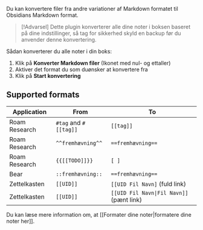 Du kan konvertere filer fra andre variationer af Markdown formatet til Obsidians Markdown format.

> [!Advarsel]
> Dette plugin konverterer alle dine noter i boksen baseret på dine indstillinger, så tag for sikkerhed skyld en backup før du anvender denne konvertering.

Sådan konverterer du alle noter i din boks:

1. Klik på **Konverter Markdown filer** (Ikonet med nul- og ettaller)
2. Aktiver det format du som duønsker at konvertere fra
3. Klik på **Start konvertering**

## Supported formats

| Application   | From                  | To                                                              |
|---------------|-----------------------|-----------------------------------------------------------------|
| Roam Research | `#tag` and `#[[tag]]` | `[[tag]]`                                                       |
| Roam Research | `^^fremhævning^^`       | `==fremhævning==`                                                 |
| Roam Research | `{{[[TODO]]}}`        | `[ ]`                                                           |
| Bear          | `::fremhævning::`       | `==fremhævning==`                                                 |
| Zettelkasten  | `[[UID]]`             | `[[UID Fil Navn]` (fuld link)                                 |
| Zettelkasten  | `[[UID]]`             | <code>\[\[UID Fil Navn&#124;Fil Navn\]\]</code> (pænt link) |

Du kan læse mere information om, at [[Formater dine noter|formatere dine noter her]].


